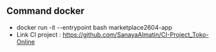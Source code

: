 ## Command docker
- docker run -it --entrypoint bash marketplace2604-app 
- Link CI project : https://github.com/SanayaAlmatin/CI-Project_Toko-Online

